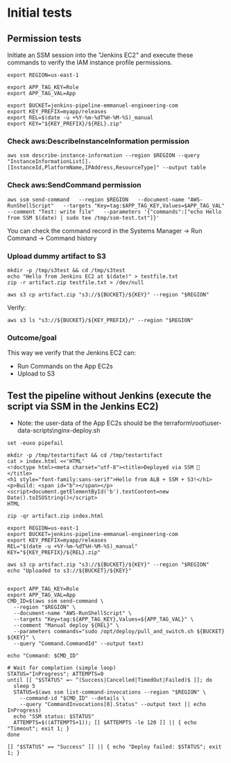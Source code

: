 # Initial tests

## Permission tests

Initiate an SSM session into the "Jenkins EC2" and execute these commands to verify the IAM instance profile permissions.

```shell
export REGION=us-east-1

export APP_TAG_KEY=Role
export APP_TAG_VAL=App

export BUCKET=jenkins-pipeline-emmanuel-engineering-com
export KEY_PREFIX=myapp/releases
export REL=$(date -u +%Y-%m-%dT%H-%M-%S)_manual
export KEY="${KEY_PREFIX}/${REL}.zip"
```

### Check aws:DescribeInstanceInformation permission

```shell
aws ssm describe-instance-information --region $REGION --query "InstanceInformationList[].[InstanceId,PlatformName,IPAddress,ResourceType]" --output table
```

### Check aws:SendCommand permission

```shell
aws ssm send-command   --region $REGION   --document-name "AWS-RunShellScript"   --targets "Key=tag:$APP_TAG_KEY,Values=$APP_TAG_VAL"   --comment "Test: write file"   --parameters '{"commands":["echo Hello from SSM $(date) | sudo tee /tmp/ssm-test.txt"]}'
```

You can check the command record in the Systems Manager -> Run Command -> Command history

### Upload dummy artifact to S3

```shell
mkdir -p /tmp/s3test && cd /tmp/s3test
echo "Hello from Jenkins EC2 at $(date)" > testfile.txt
zip -r artifact.zip testfile.txt > /dev/null

aws s3 cp artifact.zip "s3://${BUCKET}/${KEY}" --region "$REGION"
```

Verify:

```shell
aws s3 ls "s3://${BUCKET}/${KEY_PREFIX}/" --region "$REGION"
```

### Outcome/goal

This way we verify that the Jenkins EC2 can:

- Run Commands on the App EC2s
- Upload to S3

## Test the pipeline without Jenkins (execute the script via SSM in the Jenkins EC2)

- Note: the user-data of the App EC2s should be the terraform\root\user-data-scripts\nginx-deploy.sh

```shell
set -euxo pipefail

mkdir -p /tmp/testartifact && cd /tmp/testartifact
cat > index.html <<'HTML'
<!doctype html><meta charset="utf-8"><title>Deployed via SSM 🎉 </title>
<h1 style="font-family:sans-serif">Hello from ALB + SSM + S3!</h1>
<p>Build: <span id="b"></span></p>
<script>document.getElementById('b').textContent=new Date().toISOString()</script>
HTML

zip -qr artifact.zip index.html

export REGION=us-east-1
export BUCKET=jenkins-pipeline-emmanuel-engineering-com
export KEY_PREFIX=myapp/releases
REL="$(date -u +%Y-%m-%dT%H-%M-%S)_manual"
KEY="${KEY_PREFIX}/${REL}.zip"

aws s3 cp artifact.zip "s3://${BUCKET}/${KEY}" --region "$REGION"
echo "Uploaded to s3://${BUCKET}/${KEY}"


export APP_TAG_KEY=Role
export APP_TAG_VAL=App
CMD_ID=$(aws ssm send-command \
  --region "$REGION" \
  --document-name "AWS-RunShellScript" \
  --targets "Key=tag:${APP_TAG_KEY},Values=${APP_TAG_VAL}" \
  --comment "Manual deploy ${REL}" \
  --parameters commands="sudo /opt/deploy/pull_and_switch.sh ${BUCKET} ${KEY}" \
  --query "Command.CommandId" --output text)

echo "Command: $CMD_ID"

# Wait for completion (simple loop)
STATUS="InProgress"; ATTEMPTS=0
until [[ "$STATUS" =~ ^(Success|Cancelled|TimedOut|Failed)$ ]]; do
  sleep 5
  STATUS=$(aws ssm list-command-invocations --region "$REGION" \
    --command-id "$CMD_ID" --details \
    --query "CommandInvocations[0].Status" --output text || echo InProgress)
  echo "SSM status: $STATUS"
  ATTEMPTS=$((ATTEMPTS+1)); [[ $ATTEMPTS -le 120 ]] || { echo "Timeout"; exit 1; }
done

[[ "$STATUS" == "Success" ]] || { echo "Deploy failed: $STATUS"; exit 1; }
```
